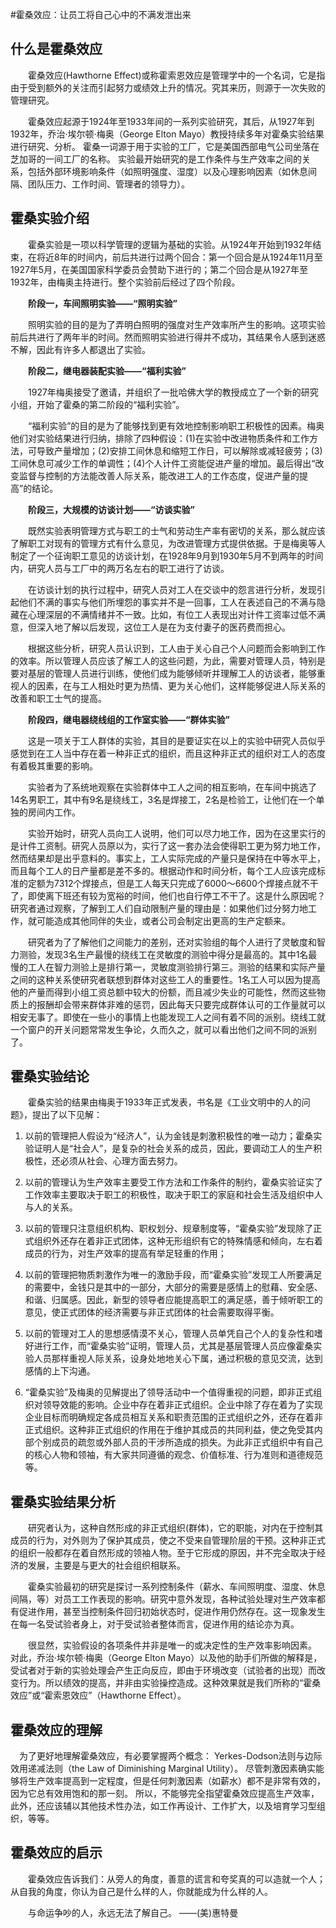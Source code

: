 #霍桑效应：让员工将自己心中的不满发泄出来

## 什么是霍桑效应

　　霍桑效应(Hawthorne Effect)或称霍索恩效应是管理学中的一个名词，它是指由于受到额外的关注而引起努力或绩效上升的情况。究其来历，则源于一次失败的管理研究。

　　霍桑效应起源于1924年至1933年间的一系列实验研究，其后，从1927年到1932年，乔治·埃尔顿·梅奥（George Elton Mayo）教授持续多年对霍桑实验结果进行研究、分析。 霍桑一词源于用于实验的工厂，它是美国西部电气公司坐落在芝加哥的一间工厂的名称。 实验最开始研究的是工作条件与生产效率之间的关系，包括外部环境影响条件（如照明强度、湿度）以及心理影响因素（如休息间隔、团队压力、工作时间、管理者的领导力）。

## 霍桑实验介绍

　　霍桑实验是一项以科学管理的逻辑为基础的实验。从1924年开始到1932年结束，在将近8年的时间内，前后共进行过两个回合：第一个回合是从1924年11月至1927年5月，在美国国家科学委员会赞助下进行的；第二个回合是从1927年至1932年，由梅奥主持进行。整个实验前后经过了四个阶段。

　　**阶段一，车间照明实验——“照明实验”**

　　照明实验的目的是为了弄明白照明的强度对生产效率所产生的影响。这项实验前后共进行了两年半的时间。然而照明实验进行得并不成功，其结果令人感到迷惑不解，因此有许多人都退出了实验。

　　**阶段二，继电器装配实验——“福利实验”**

　　1927年梅奥接受了邀请，并组织了一批哈佛大学的教授成立了一个新的研究小组，开始了霍桑的第二阶段的“福利实验”。

　　“福利实验”的目的是为了能够找到更有效地控制影响职工积极性的因素。梅奥他们对实验结果进行归纳，排除了四种假设：(1)在实验中改进物质条件和工作方法，可导致产量增加；(2)安排工间休息和缩短工作日，可以解除或减轻疲劳；(3)工间休息可减少工作的单调性；(4)个人计件工资能促进产量的增加。最后得出“改变监督与控制的方法能改善人际关系，能改进工人的工作态度，促进产量的提高”的结论。

　　**阶段三，大规模的访谈计划——“访谈实验”**

　　既然实验表明管理方式与职工的士气和劳动生产率有密切的关系，那么就应该了解职工对现有的管理方式有什么意见，为改进管理方式提供依据。于是梅奥等人制定了一个征询职工意见的访谈计划，在1928年9月到1930年5月不到两年的时间内，研究人员与工厂中的两万名左右的职工进行了访谈。

　　在访谈计划的执行过程中，研究人员对工人在交谈中的怨言进行分析，发现引起他们不满的事实与他们所埋怨的事实并不是一回事，工人在表述自己的不满与隐藏在心理深层的不满情绪并不一致。比如，有位工人表现出对计件工资率过低不满意，但深入地了解以后发现，这位工人是在为支付妻子的医药费而担心。

　　根据这些分析，研究人员认识到，工人由于关心自己个人问题而会影响到工作的效率。所以管理人员应该了解工人的这些问题，为此，需要对管理人员，特别是要对基层的管理人员进行训练，使他们成为能够倾听并理解工人的访谈者，能够重视人的因素，在与工人相处时更为热情、更为关心他们，这样能够促进人际关系的改善和职工士气的提高。

　　**阶段四，继电器绕线组的工作室实验——“群体实验”**

　　这是一项关于工人群体的实验，其目的是要证实在以上的实验中研究人员似乎感觉到在工人当中存在着一种非正式的组织，而且这种非正式的组织对工人的态度有着极其重要的影响。

　　实验者为了系统地观察在实验群体中工人之间的相互影响，在车间中挑选了14名男职工，其中有9名是绕线工，3名是焊接工，2名是检验工，让他们在一个单独的房间内工作。

　　实验开始时，研究人员向工人说明，他们可以尽力地工作，因为在这里实行的是计件工资制。研究人员原以为，实行了这一套办法会使得职工更为努力地工作，然而结果却是出乎意料的。事实上，工人实际完成的产量只是保持在中等水平上，而且每个工人的日产量都是差不多的。根据动作和时间分析，每个工人应该完成标准的定额为7312个焊接点，但是工人每天只完成了6000～6600个焊接点就不干了，即使离下班还有较为宽裕的时间，他们也自行停工不干了。这是什么原因呢？研究者通过观察，了解到工人们自动限制产量的理由是：如果他们过分努力地工作，就可能造成其他同伴的失业，或者公司会制定出更高的生产定额来。

　　研究者为了了解他们之间能力的差别，还对实验组的每个人进行了灵敏度和智力测验，发现3名生产最慢的绕线工在灵敏度的测验中得分是最高的。其中1名最慢的工人在智力测验上是排行第一，灵敏度测验排行第三。测验的结果和实际产量之间的这种关系使研究者联想到群体对这些工人的重要性。1名工人可以因为提高他的产量而得到小组工资总额中较大的份额，而且减少失业的可能性，然而这些物质上的报酬却会带来群体非难的惩罚，因此每天只要完成群体认可的工作量就可以相安无事了。即使在一些小的事情上也能发现工人之间有着不同的派别。绕线工就一个窗户的开关问题常常发生争论，久而久之，就可以看出他们之间不同的派别了。

## 霍桑实验结论

　　霍桑实验的结果由梅奥于1933年正式发表，书名是《工业文明中的人的问题》，提出了以下见解：

1. 以前的管理把人假设为“经济人”，认为金钱是刺激积极性的唯一动力；霍桑实验证明人是“社会人”，是复杂的社会关系的成员，因此，要调动工人的生产积极性，还必须从社会、心理方面去努力。

2. 以前的管理认为生产效率主要受工作方法和工作条件的制约，霍桑实验证实了工作效率主要取决于职工的积极性，取决于职工的家庭和社会生活及组织中人与人的关系。

3. 以前的管理只注意组织机构、职权划分、规章制度等，“霍桑实验”发现除了正式组织外还存在着非正式团体，这种无形组织有它的特殊情感和倾向，左右着成员的行为，对生产效率的提高有举足轻重的作用；

4. 以前的管理把物质刺激作为唯一的激励手段，而“霍桑实验”发现工人所要满足的需要中，金钱只是其中的一部分，大部分的需要是感情上的慰藉、安全感、和谐、归属感。因此，新型的领导者应能提高职工的满足感，善于倾听职工的意见，使正式团体的经济需要与非正式团体的社会需要取得平衡。

5. 以前的管理对工人的思想感情漠不关心，管理人员单凭自己个人的复杂性和嗜好进行工作，而“霍桑实验”证明，管理人员，尤其是基层管理人员应像霍桑实验人员那样重视人际关系，设身处地地关心下属，通过积极的意见交流，达到感情的上下沟通。

6. “霍桑实验”及梅奥的见解提出了领导活动中一个值得重视的问题，即非正式组织对领导效能的影响。企业中存在着非正式组织。企业中除了存在着为了实现企业目标而明确规定各成员相互关系和职责范围的正式组织之外，还存在着非正式组织。这种非正式组织的作用在于维护其成员的共同利益，使之免受其内部个别成员的疏忽或外部人员的干涉所造成的损失。为此非正式组织中有自己的核心人物和领袖，有大家共同遵循的观念、价值标准、行为准则和道德规范等。


## 霍桑实验结果分析

　　研究者认为，这种自然形成的非正式组织(群体)，它的职能，对内在于控制其成员的行为，对外则为了保护其成员，使之不受来自管理阶层的干预。这种非正式的组织一般都存在着自然形成的领袖人物。至于它形成的原因，并不完全取决于经济的发展，主要是与更大的社会组织相联系。

　　霍桑实验最初的研究是探讨一系列控制条件（薪水、车间照明度、湿度、休息间隔，等）对员工工作表现的影响。研究中意外发现，各种试验处理对生产效率都有促进作用，甚至当控制条件回归初始状态时，促进作用仍然存在。这一现象发生在每一名受试验者身上，对于受试验者整体而言，促进作用的结论亦为真。

　　很显然，实验假设的各项条件并非是唯一的或决定性的生产效率影响因素。 对此，乔治·埃尔顿·梅奥（George Elton Mayo）以及他的助手们所做的解释是，受试者对于新的实验处理会产生正向反应，即由于环境改变（试验者的出现）而改变行为。所以绩效的提高，并非由实验操控造成。这种效果就是我们所称的“霍桑效应”或“霍索恩效应”（Hawthorne Effect）。

## 霍桑效应的理解

　为了更好地理解霍桑效应，有必要掌握两个概念： Yerkes-Dodson法则与边际效用递减法则（the Law of Diminishing Marginal Utility）。 尽管刺激因素确实能够将生产效率提高到一定程度，但是任何刺激因素（如薪水）都不是非常有效的，因为它总有效用饱和的那一刻。 所以，不能够完全指望霍桑效应提高生产效率，此外，还应该辅以其他技术性办法，如工作再设计、工作扩大，以及培育学习型组织，等等。

## 霍桑效应的启示

　　霍桑效应告诉我们：从旁人的角度，善意的谎言和夸奖真的可以造就一个人；从自我的角度，你认为自己是什么样的人，你就能成为什么样的人。

　　与命运争吵的人，永远无法了解自己。 ——(美)惠特曼
